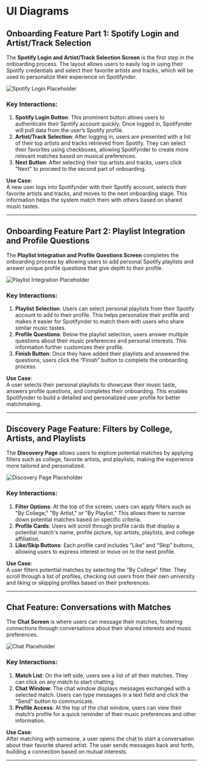# UI Diagrams

## **Onboarding Feature Part 1: Spotify Login and Artist/Track Selection**

The **Spotify Login and Artist/Track Selection Screen** is the first step in the onboarding process. The layout allows users to easily log in using their Spotify credentials and select their favorite artists and tracks, which will be used to personalize their experience on Spotifynder.

![Spotify Login Placeholder](SPOTIFYNDER-1.jpg)

### Key Interactions:

1. **Spotify Login Button**: This prominent button allows users to authenticate their Spotify account quickly. Once logged in, Spotifynder will pull data from the user’s Spotify profile.
2. **Artist/Track Selection**: After logging in, users are presented with a list of their top artists and tracks retrieved from Spotify. They can select their favorites using checkboxes, allowing Spotifynder to create more relevant matches based on musical preferences.
3. **Next Button**: After selecting their top artists and tracks, users click "Next" to proceed to the second part of onboarding.

**Use Case**:  
A new user logs into Spotifynder with their Spotify account, selects their favorite artists and tracks, and moves to the next onboarding stage. This information helps the system match them with others based on shared music tastes.

---

## **Onboarding Feature Part 2: Playlist Integration and Profile Questions**

The **Playlist Integration and Profile Questions Screen** completes the onboarding process by allowing users to add personal Spotify playlists and answer unique profile questions that give depth to their profile.

![Playlist Integration Placeholder](./SPOTIFYNDER-2.jpg)

### Key Interactions:

1. **Playlist Selection**: Users can select personal playlists from their Spotify account to add to their profile. This helps personalize their profile and makes it easier for Spotifynder to match them with users who share similar music tastes.
2. **Profile Questions**: Below the playlist selection, users answer multiple questions about their music preferences and personal interests. This information further customizes their profile.
3. **Finish Button**: Once they have added their playlists and answered the questions, users click the “Finish” button to complete the onboarding process.

**Use Case**:  
A user selects their personal playlists to showcase their music taste, answers profile questions, and completes their onboarding. This enables Spotifynder to build a detailed and personalized user profile for better matchmaking.

---

## **Discovery Page Feature: Filters by College, Artists, and Playlists**

The **Discovery Page** allows users to explore potential matches by applying filters such as college, favorite artists, and playlists, making the experience more tailored and personalized.

![Discovery Page Placeholder](./SPOTIFYNDER-3.jpg)

### Key Interactions:

1. **Filter Options**: At the top of the screen, users can apply filters such as "By College," "By Artist," or "By Playlist." This allows them to narrow down potential matches based on specific criteria.
2. **Profile Cards**: Users will scroll through profile cards that display a potential match's name, profile picture, top artists, playlists, and college affiliation.
3. **Like/Skip Buttons**: Each profile card includes “Like” and “Skip” buttons, allowing users to express interest or move on to the next profile.

**Use Case**:  
A user filters potential matches by selecting the "By College" filter. They scroll through a list of profiles, checking out users from their own university and liking or skipping profiles based on their preferences.

---

## **Chat Feature: Conversations with Matches**

The **Chat Screen** is where users can message their matches, fostering connections through conversations about their shared interests and music preferences.

![Chat Placeholder](./SPOTIFYNDER-4.jpg)

### Key Interactions:

1. **Match List**: On the left side, users see a list of all their matches. They can click on any match to start chatting.
2. **Chat Window**: The chat window displays messages exchanged with a selected match. Users can type messages in a text field and click the "Send" button to communicate.
3. **Profile Access**: At the top of the chat window, users can view their match’s profile for a quick reminder of their music preferences and other information.

**Use Case**:  
After matching with someone, a user opens the chat to start a conversation about their favorite shared artist. The user sends messages back and forth, building a connection based on mutual interests.

---
